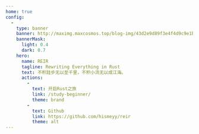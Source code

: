 ```yaml
---
home: true
config:
  -
    type: banner
    banner: http://maximg.maxcosmos.top/blog-img/43d2e9d89f3e4f4d9c9e1b58e507e1a7.jpg
    bannerMask:
      light: 0.4
      dark: 0.7
    hero:
      name: REIR
      tagline: Rewriting Everything in Rust
      text: 不积跬步无以至千里，不积小流无以成江海。
      actions:
        -
          text: 开启Rust之旅
          link: /study-beginner/
          theme: brand
        -
          text: Github
          link: https://github.com/hismeyy/reir
          theme: alt
---
```

